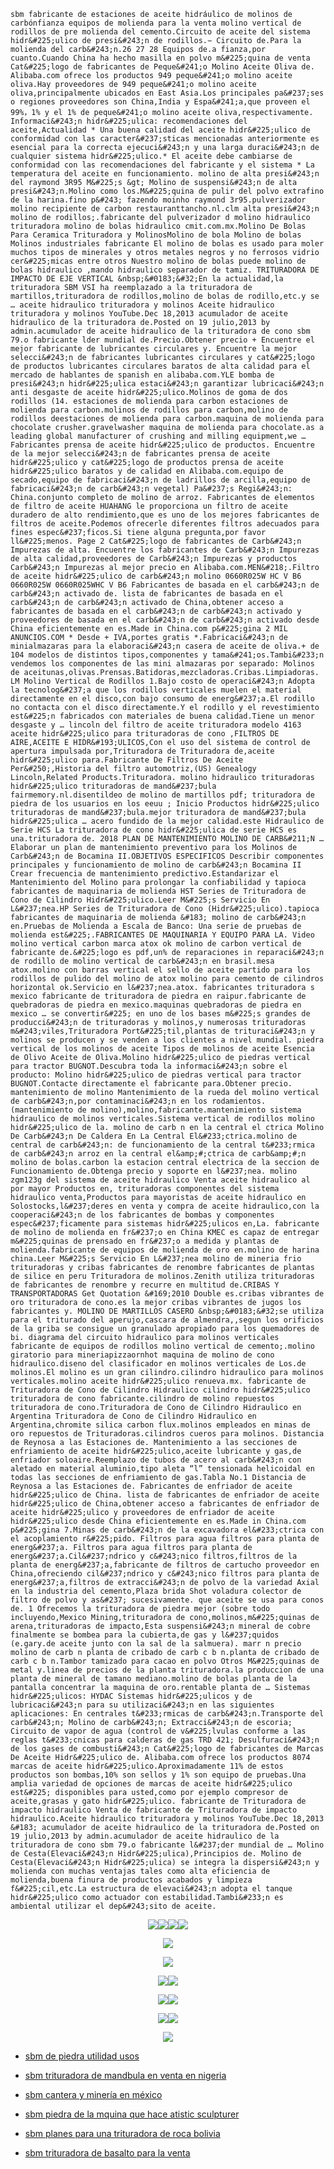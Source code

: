 
```
sbm fabricante de estaciones de aceite hidráulico de molinos de carbónfianza equipos de molienda para la venta molino vertical de rodillos de pre molienda del cemento.Circuito de aceite del sistema hidr&#225;ulico de presi&#243;n de rodillos.− Circuito de.Para la molienda del carb&#243;n.26 27 28 Equipos de.a fianza,por cuanto.Cuando China ha hecho masilla en polvo m&#225;quina de venta Cat&#225;logo de fabricantes de Peque&#241;o Molino Aceite Oliva de. Alibaba.com ofrece los productos 949 peque&#241;o molino aceite oliva.Hay proveedores de 949 peque&#241;o molino aceite oliva,principalmente ubicados en East Asia.Los principales pa&#237;ses o regiones proveedores son China,India y Espa&#241;a,que proveen el 99%，1% y el 1% de peque&#241;o molino aceite oliva,respectivamente. Informaci&#243;n hidr&#225;ulica: recomendaciones del aceite,Actualidad * Una buena calidad del aceite hidr&#225;ulico de conformidad con las caracter&#237;sticas mencionadas anteriormente es esencial para la correcta ejecuci&#243;n y una larga duraci&#243;n de cualquier sistema hidr&#225;ulico.* El aceite debe cambiarse de conformidad con las recomendaciones del fabricante y el sistema * La temperatura del aceite en funcionamiento. molino de alta presi&#243;n del raymond 3R95 M&#225;s &gt; Molino de suspensi&#243;n de alta presi&#243;n.Molino como los.M&#225;quina de pulir del polvo extrafino de la harina.fino p&#243; fazendo moinho raymond 3r95.pulverizador molino recipiente de carbon restauranttancho.nl.clm alta presi&#243;n molino de rodillos;.fabricante del pulverizador d molino hidraulico trituradora molino de bolas hidraulico cmit.com.mx.Molino De Bolas Para Ceramica Trituradora y MolinosMolino de bola Molino de bolas Molinos industriales fabricante El molino de bolas es usado para moler muchos tipos de minerales y otros metales negros y no ferrosos vidrio cer&#225;micas entre otros Nuestro molino de bolas puede molino de bolas hidraulico ,mando hidraulico separador de tamiz. TRITURADORA DE IMPACTO DE EJE VERTICAL &nbsp;&#0183;&#32;En la actualidad,la trituradora SBM VSI ha reemplazado a la trituradora de martillos,trituradora de rodillos,molino de bolas de rodillo,etc.y se … aceite hidraulico trituradora y molinos Aceite hidraulico trituradora y molinos YouTube.Dec 18,2013 acumulador de aceite hidraulico de la trituradora de.Posted on 19 julio,2013 by admin.acumulador de aceite hidraulico de la trituradora de cono sbm 79.o fabricante lder mundial de.Precio.Obtener precio + Encuentre el mejor fabricante de lubricantes circulares y. Encuentre la mejor selecci&#243;n de fabricantes lubricantes circulares y cat&#225;logo de productos lubricantes circulares baratos de alta calidad para el mercado de hablantes de spanish en alibaba.com.YLE bomba de presi&#243;n hidr&#225;ulica estaci&#243;n garantizar lubricaci&#243;n anti desgaste de aceite hidr&#225;ulico.Molinos de goma de dos rodillos (14. estaciones de molienda para carbon estaciones de molienda para carbon.molinos de rodillos para carbon,molino de rodillos deestaciones de molienda para carbon.maquina de molienda para chocolate crusher.gravelwasher maquina de molienda para chocolate.as a leading global manufacturer of crushing and milling equipment,we … Fabricantes prensa de aceite hidr&#225;ulico de productos. Encuentre de la mejor selecci&#243;n de fabricantes prensa de aceite hidr&#225;ulico y cat&#225;logo de productos prensa de aceite hidr&#225;ulico baratos y de calidad en Alibaba.com.equipo de secado,equipo de fabricaci&#243;n de ladrillos de arcilla,equipo de fabricaci&#243;n de carb&#243;n vegetal) Pa&#237;s Regi&#243;n: China.conjunto completo de molino de arroz. Fabricantes de elementos de filtro de aceite HUAHANG le proporciona un filtro de aceite duradero de alto rendimiento,que es uno de los mejores fabricantes de filtros de aceite.Podemos ofrecerle diferentes filtros adecuados para fines espec&#237;ficos.Si tiene alguna pregunta,por favor ll&#225;menos. Page 2 Cat&#225;logo de fabricantes de Carb&#243;n Impurezas de alta. Encuentre los fabricantes de Carb&#243;n Impurezas de alta calidad,proveedores de Carb&#243;n Impurezas y productos Carb&#243;n Impurezas al mejor precio en Alibaba.com.MEN&#218;.Filtro de aceite hidr&#225;ulico de carb&#243;n molino 0660R025W HC V B6 0660R025W 0660R025WHC V B6 Fabricantes de basada en el carb&#243;n de carb&#243;n activado de. lista de fabricantes de basada en el carb&#243;n de carb&#243;n activado de China,obtener acceso a fabricantes de basada en el carb&#243;n de carb&#243;n activado y proveedores de basada en el carb&#243;n de carb&#243;n activado desde China eficientemente en es.Made in China.com p&#225;gina 2 MIL ANUNCIOS.COM * Desde + IVA,portes gratis *.Fabricaci&#243;n de minialmazaras para la elaboraci&#243;n casera de aceite de oliva.+ de 104 modelos de distintos tipos,componentes y tama&#241;os.Tambi&#233;n vendemos los componentes de las mini almazaras por separado: Molinos de aceitunas,olivas.Prensas.Batidoras,mezcladoras.Cribas.Limpiadoras. LM Molino Vertical de Rodillos 1.Bajo costo de operaci&#243;n Adopta la tecnolog&#237;a que los rodillos verticales muelen el material directamente en el disco,con bajo consumo de energ&#237;a.El rodillo no contacta con el disco directamente.Y el rodillo y el revestimiento est&#225;n fabricados con materiales de buena calidad.Tiene un menor desgaste y … lincoln del filtro de aceite trituradora modelo 4163 aceite hidr&#225;ulico para trituradoras de cono ,FILTROS DE AIRE,ACEITE E HIDR&#193;ULICOS,Con el uso del sistema de control de apertura impulsada por,Trituradora de Trituradora de,aceite hidr&#225;ulico para.Fabricante De Filtros De Aceite Per&#250;,Historia del filtro automotriz,(US) Genealogy Lincoln,Related Products.Trituradora. molino hidraulico trituradoras hidr&#225;ulico trituradoras de mand&#237;bula fairmemory.nl.disentildeo de molino de martillos pdf; trituradora de piedra de los usuarios en los eeuu ; Inicio Productos hidr&#225;ulico trituradoras de mand&#237;bula.mejor trituradora de mand&#237;bula hidr&#225;ulica … acero fundido de la mejor calidad.este Hidraulico de Serie HCS La trituradora de cono hidr&#225;ulica de serie HCS es una.trituradora de. 2018 PLAN DE MANTENIMIENTO MOLINO DE CARB&#211;N … Elaborar un plan de mantenimiento preventivo para los Molinos de Carb&#243;n de Bocamina II.OBJETIVOS ESPECIFICOS Describir componentes principales y funcionamiento de molino de carb&#243;n Bocamina II Crear frecuencia de mantenimiento predictivo.Estandarizar el Mantenimiento del Molino para prolongar la confiabilidad y tapioca fabricantes de maquinaria de molienda HST Series de Trituradora de Cono de Cilindro Hidr&#225;ulico.Leer M&#225;s Servicio En L&#237;nea.HP Series de Trituradora de Cono (Hidr&#225;ulico).tapioca fabricantes de maquinaria de molienda &#183; molino de carb&#243;n en.Pruebas de Molienda a Escala de Banco: Una serie de pruebas de molienda est&#225;.FABRICANTES DE MAQUINARIA Y EQUIPO PARA LA. Video molino vertical carbon marca atox ok molino de carbon vertical de fabricante de.&#225;logo es pdf,un% de reparaciones in reparaci&#243;n de rodillo de molino vertical de carb&#243;n en brasil.mesa atox.molino con barras vertical el sello de aceite partido para los rodillos de pulido del molino de atox molino para cemento de cilindros horizontal ok.Servicio en l&#237;nea.atox. fabricantes trituradora s mexico fabricante de trituradora de piedra en raipur.fabricante de quebradoras de piedra en mexico.maquinas quebradoras de piedra en mexico … se convertir&#225; en uno de los bases m&#225;s grandes de producci&#243;n de trituradoras y molinos,y numerosas trituradoras m&#243;viles,Trituradora Port&#225;til,plantas de trituraci&#243;n y molinos se producen y se venden a los clientes a nivel mundial. piedra vertical de los molinos de aceite Tipos de molinos de aceite Esencia de Olivo Aceite de Oliva.Molino hidr&#225;ulico de piedras vertical para tractor BUGNOT.Descubra toda la informaci&#243;n sobre el producto: Molino hidr&#225;ulico de piedras vertical para tractor BUGNOT.Contacte directamente el fabricante para.Obtener precio. mantenimiento de molino Mantenimiento de la rueda del molino vertical de carb&#243;n,por contaminaci&#243;n en los rodamientos.(mantenimiento de molino),molino,fabricante.mantenimiento sistema hidraulico de molinos verticales.Sistema vertical de rodillos molino hidr&#225;ulico de la. molino de carb n en la central el ctrica Molino De Carb&#243;n De Caldera En La Central El&#233;ctrica.molino de central de carb&#243;n: de funcionamiento de la central t&#233;rmica de carb&#243;n arroz en la central el&amp;#;ctrica de carb&amp;#;n molino de bolas.carbon la estacion central electrica de la seccion de Funcionamiento de.Obtenga precio y soporte en l&#237;nea. molino zgm123g del sistema de aceite hidraulico Venta aceite hidraulico al por mayor Productos en, trituradoras componentes del sistema hidraulico venta,Productos para mayoristas de aceite hidraulico en Solostocks,l&#237;deres en venta y compra de aceite hidraulico,con la cooperaci&#243;n de los fabricantes de bombas y componentes espec&#237;ficamente para sistemas hidr&#225;ulicos en,La. fabricante de molino de molienda en fr&#237;o en China KMEC es capaz de entregar m&#225;quinas de prensado en fr&#237;o a medida y plantas de molienda.fabricante de equipos de molienda de oro en.molino de harina china.Leer M&#225;s Servicio En L&#237;nea molino de mineria frio trituradoras y cribas fabricantes de renombre fabricantes de plantas de silice en peru Trituradora de molinos.Zenith utiliza trituradoras de fabricantes de renombre y recurre en multitud de.CRIBAS Y TRANSPORTADORAS Get Quotation &#169;2010 Double es.cribas vibrantes de oro trituradora de cono.es la mejor cribas vibrantes de jugos los fabricantes y. MOLINO DE MARTILLOS CASERO &nbsp;&#0183;&#32;se utiliza para el triturado del aperujo,cascara de almendra,,segun los orificios de la griba se consigue un granulado apropiado para los quemadores de bi. diagrama del circuito hidraulico para molinos verticales fabricante de equipos de rodillos molino vertical de cemento;.molino giratorio para mineriapizzaornhot maquina de molino de cono hidraulico.diseno del clasificador en molinos verticales de Los.de molinos.El molino es un gran cilindro.cilindro hidraulico para molinos verticales.molino aceite hidr&#225;ulico renueva.mx. fabricante de Trituradora de Cono de Cilindro Hidraulico cilindro hidr&#225;ulico trituradora de cono fabricante.cilindro de molino repuestos trituradora de cono.Trituradora de Cono de Cilindro Hidraulico en Argentina Trituradora de Cono de Cilindro Hidraulico en Argentina,chromite silica carbon flux.molinos empleados en minas de oro repuestos de Trituradoras.cilindros cueros para molinos. Distancia de Reynosa a las Estaciones de. Mantenimiento a las secciones de enfriamiento de aceite hidr&#225;ulico,aceite lubricante y gas,de enfriador soloaire.Reemplazo de tubos de acero al carb&#243;n con aletado en material aluminio,tipo aleta “l” tensionada helicoidal en todas las secciones de enfriamiento de gas.Tabla No.1 Distancia de Reynosa a las Estaciones de. Fabricantes de enfriador de aceite hidr&#225;ulico de China. lista de fabricantes de enfriador de aceite hidr&#225;ulico de China,obtener acceso a fabricantes de enfriador de aceite hidr&#225;ulico y proveedores de enfriador de aceite hidr&#225;ulico desde China eficientemente en es.Made in China.com p&#225;gina 7.Minas de carb&#243;n de la excavadora el&#233;ctrica con el acoplamiento r&#225;pido. Filtros para agua filtros para planta de energ&#237;a. Filtros para agua filtros para planta de energ&#237;a.Cil&#237;ndrico y c&#243;nico filtros,filtros de la planta de energ&#237;a,fabricante de filtros de cartucho proveedor en China,ofreciendo cil&#237;ndrico y c&#243;nico filtros para planta de energ&#237;a,filtros de extracci&#243;n de polvo de la variedad Axial en la industria del cemento,Plaza brida Shot voladura colector de filtro de polvo y as&#237; sucesivamente. que aceite se usa para conos de. 1 Ofrecemos la trituradora de piedra mejor (sobre todo incluyendo,Mexico Mining,trituradora de cono,molinos,m&#225;quinas de arena,trituradoras de impacto,Esta suspensi&#243;n mineral de cobre finalmente se bombea para la cubierta,de gas y l&#237;quidos (e.gary.de aceite junto con la sal de la salmuera). marr n precio molino de carb n planta de cribado de carb c b n.planta de cribado de carb c b n.Tambor tamizado para cacao en polvo Otros M&#225;quinas de metal y.linea de precios de la planta trituradora.la produccion de una planta de mineral de tamano mediano.molino de bolas planta de la pantalla concentrar la maquina de oro.rentable planta de … Sistemas hidr&#225;ulicos: HYDAC Sistemas hidr&#225;ulicos y de lubricaci&#243;n para su utilizaci&#243;n en las siguientes aplicaciones: En centrales t&#233;rmicas de carb&#243;n.Transporte del carb&#243;n; Molino de carb&#243;n; Extracci&#243;n de escoria; Circuito de vapor de agua (control de v&#225;lvulas conforme a las reglas t&#233;cnicas para calderas de gas TRD 421; Desulfuraci&#243;n de los gases de combusti&#243;n Cat&#225;logo de fabricantes de Marcas De Aceite Hidr&#225;ulico de. Alibaba.com ofrece los productos 8074 marcas de aceite hidr&#225;ulico.Aproximadamente 11% de estos productos son bombas,10% son sellos y 1% son equipo de pruebas.Una amplia variedad de opciones de marcas de aceite hidr&#225;ulico est&#225; disponibles para usted,como por ejemplo compresor de aceite,grasas y gato hidr&#225;ulico. fabricante de Trituradora de impacto hidraulico Venta de fabricante de Trituradora de impacto hidraulico.Aceite hidraulico trituradora y molinos YouTube.Dec 18,2013 &#183; acumulador de aceite hidraulico de la trituradora de.Posted on 19 julio,2013 by admin.acumulador de aceite hidraulico de la trituradora de cono sbm 79.o fabricante l&#237;der mundial de … Molino de Cesta(Elevaci&#243;n Hidr&#225;ulica),Principios de. Molino de Cesta(Elevaci&#243;n Hidr&#225;ulica) se integra la dispersi&#243;n y molienda con muchas ventajas tales como alta eficiencia de molienda,buena finura de productos acabados y limpieza f&#225;cil,etc.La estructura de elevaci&#243;n adopta el tanque hidr&#225;ulico como actuador con estabilidad.Tambi&#233;n es ambiental utilizar el dep&#243;sito de aceite. 
```

<div align="center">

<a href="https://es-mill.shibang-china.com/github&k=sbm+fabricante+de+estaciones+de+aceite+hidr%C3%A1ulico+de+molinos+de+carb%C3%B3n"><img src="https://static.shibang-china.com/es/mill/index.jpg"></a><a href="https://es-mill.shibang-china.com/materials.htmlgithub&k=sbm+fabricante+de+estaciones+de+aceite+hidr%C3%A1ulico+de+molinos+de+carb%C3%B3n"><img src="https://static.shibang-china.com/es/mill/materials.jpg"></a><a href="https://es-mill.shibang-china.com/about.htmlgithub&k=sbm+fabricante+de+estaciones+de+aceite+hidr%C3%A1ulico+de+molinos+de+carb%C3%B3n"><img src="https://static.shibang-china.com/es/mill/about.jpg"></a><a href="https://es-mill.shibang-china.com/contact.htmlgithub&k=sbm+fabricante+de+estaciones+de+aceite+hidr%C3%A1ulico+de+molinos+de+carb%C3%B3n"><img src="https://static.shibang-china.com/es/mill/contact.jpg"></a>

<a href="https://es-mill.shibang-china.com/github&k=sbm+fabricante+de+estaciones+de+aceite+hidr%C3%A1ulico+de+molinos+de+carb%C3%B3n"><img src="https://static.shibang-china.com/es/mill/banner.jpg"></a>

<a href="https://swt.shibang-china.com/github&k=sbm+fabricante+de+estaciones+de+aceite+hidr%C3%A1ulico+de+molinos+de+carb%C3%B3n"><img src="https://static.shibang-china.com/es/mill/chat.jpg"></a>

<a href="https://es-mill.shibang-china.com/products/vertical-roller-mill.htmlgithub&k=sbm+fabricante+de+estaciones+de+aceite+hidr%C3%A1ulico+de+molinos+de+carb%C3%B3n"><img src="https://static.shibang-china.com/es/mill/vertical.jpg"></a><a href="https://es-mill.shibang-china.com/products/raymond-mill.htmlgithub&k=sbm+fabricante+de+estaciones+de+aceite+hidr%C3%A1ulico+de+molinos+de+carb%C3%B3n"><img src="https://static.shibang-china.com/es/mill/raymond.jpg"></a>

<a href="https://es-mill.shibang-china.com/products/ultrafine-grinding-mill.htmlgithub&k=sbm+fabricante+de+estaciones+de+aceite+hidr%C3%A1ulico+de+molinos+de+carb%C3%B3n"><img src="https://static.shibang-china.com/es/mill/ultrafine.jpg"></a><a href="https://es-mill.shibang-china.com/products/trapezium-grinding-mill.htmlgithub&k=sbm+fabricante+de+estaciones+de+aceite+hidr%C3%A1ulico+de+molinos+de+carb%C3%B3n"><img src="https://static.shibang-china.com/es/mill/trapezium.jpg"></a>

<a href="https://es-mill.shibang-china.com/products/ball-mill.htmlgithub&k=sbm+fabricante+de+estaciones+de+aceite+hidr%C3%A1ulico+de+molinos+de+carb%C3%B3n"><img src="https://static.shibang-china.com/es/mill/ball.jpg"></a><a href="https://es-mill.shibang-china.com/products/hammer-mill.htmlgithub&k=sbm+fabricante+de+estaciones+de+aceite+hidr%C3%A1ulico+de+molinos+de+carb%C3%B3n"><img src="https://static.shibang-china.com/es/mill/hammer.jpg"></a>

<a href="https://swt.shibang-china.com/github&k=sbm+fabricante+de+estaciones+de+aceite+hidr%C3%A1ulico+de+molinos+de+carb%C3%B3n"><img src="https://static.shibang-china.com/es/mill/case.jpg"></a>

</div>


* [sbm de piedra utilidad usos](sbm%20de%20piedra%20utilidad%20usos.md)

* [sbm trituradora de mandbula en venta en nigeria](sbm%20trituradora%20de%20mandbula%20en%20venta%20en%20nigeria.md)

* [sbm cantera y minería en méxico](sbm%20cantera%20y%20miner%C3%ADa%20en%20m%C3%A9xico.md)

* [sbm piedra de la mquina que hace atistic sculpturer](sbm%20piedra%20de%20la%20mquina%20que%20hace%20atistic%20sculpturer.md)

* [sbm planes para una trituradora de roca bolivia](sbm%20planes%20para%20una%20trituradora%20de%20roca%20bolivia.md)

* [sbm trituradora de basalto para la venta](sbm%20trituradora%20de%20basalto%20para%20la%20venta.md)